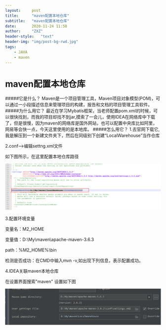 ```yaml
---
layout:     post
title:      "maven配置本地仓库"
subtitle:   "maven配置本地仓库"
date:       2020-11-24 11:58
author:     "ZXZ"
header-style:   "text"
header-img: "img/post-bg-rwd.jpg"
tags:
    - JAVA
    - maven
---
```

# maven配置本地仓库
#####它是什么？
Maven是一个项目管理工具，Maven项目对象模型(POM)，可以通过一小段描述信息来管理项目的构建，报告和文档的项目管理工具软件。
#####为什么用它？
最近在学习Mybatis框架，当老师配置pom.xml的时候，可以很快找到，而我的项目却找不到jar,摸索了一会儿，使用IDEA在网络库中下载了，但是很慢，因为maven的网络库是国外网站，也可以配置中央库比如阿里，网易等会快一点，今天这里使用的是本地库。
#####怎么用它？
1.去官网下载它,我是解压到一个新建文件夹下，然后在同级别下创建“LocalWarehouse”当作仓库

2.conf——>编辑settng.xml文件

如下图所示，在这里配置本地仓库路径

![img](/img/maven1.jpg)

3.配置环境变量

变量名：M2_HOME

变量值：D:\My\maven\apache-maven-3.6.3

path：%M2_HOME%\bin

检测是否成功：在CMD中输入mvn -v,如出现下列信息，表示配置成功。

4.IDEA关联maven本地仓库

在设置界面搜索"maven" 设置如下图

![img](/img/maven2.jpg)

